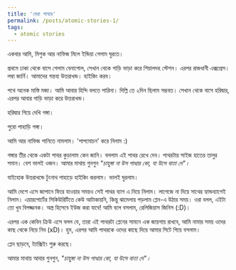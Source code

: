 ```yaml
---
title: 'মেরা পাত্থার'
permalink: /posts/atomic-stories-1/
tags:
  - atomic stories
---
```

একবার আমি, মিশুক আর নাফিজ মিলে ইন্ডিয়া গেলাম ঘুরতে। 

প্রথমে ঢাকা থেকে বাসে গেলাম বেনাপোল, সেখান থেকে গাড়ি ভাড়া করে শিয়ালদহ স্টেশন। এরপর রাজধানী এক্সপ্রেস। লম্বা জার্নি।
আমাদের গন্তব্য উত্তরাখন্ড। হাইকিং করব।

পথে অনেক মাস্তি মজা।
আমি আবার হিন্দি বলতে পারিনা। দিল্লি তে ২দিন ছিলাম সম্ভবত। সেখান থেকে বাসে হরিদ্বার, এরপর আবার গাড়ি ভাড়া করে উত্তরাখন্ড। 

হরিদ্বার গিয়ে দেখি গঙ্গা। 

পুরো পাহাড়ি গঙ্গা। 

আমি আর নাফিজ পানিতে নামলাম। 'পাপমোচন' করে নিলাম :)

গঙ্গার তীর থেকে একটা পাথর কুড়ালাম কেন জানি। বললাম এই পাথর রেখে দেব। 
পাথরটার সাইজ হাতের তালুর সমান। বেশ ভালই ওজন। আমার মাথায় গুনগুন *"চাহুঙ্গা না উস পাত্থার কো, যা উসে বাতা দে"।*

যাইহোক উত্তরাখন্ডে টুংনাথ পাহাড়ে হাইকিং করলাম। ভালই ঘুরলাম। 

আমি দেশে এসে জাপানে ফিরে যাওয়ার সময়ও সেই পাথর ব্যাগ এ নিয়ে নিলাম। লাগেজে না দিয়ে সাথের হ্যান্ডব্যাগেই নিলাম।
এয়ারপোর্টের সিকিউরিটিতে কেউ আটাকায়নি, কিন্তু ঝামেলায় পড়লাম প্লেন-এ উঠার সময়। ওরা বলল, এইটা তো খুব বিপজ্জনক। অস্ত্র হিসেবে ইউজ করা যাবে! 
আমি বলে বসলাম, রেলিজিয়াস জিনিস (:D)। 

এরপর এক কেবিন ক্রিউ এসে বলল যে, তারা এই পাথরটা প্লেনের সামনে এক জায়গায় রাখবে, আমি নামার সময় ওদের কাছ থেকে নিয়ে নিব (xD)।
হুম, এরপর আমি পাথরকে ওদের কাছে দিয়ে আমার সিটে গিয়ে বসলাম।

প্লেন ছাড়বে, ট্যাক্সিইং শুরু করছে।

আমার মাথায় আবার গুনগুন, *"চাহুঙ্গা না উস পাত্থার কো, যা উসে বাতা দে"।*
